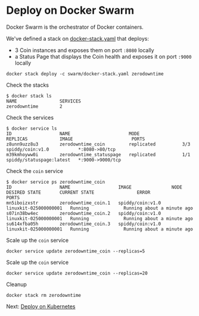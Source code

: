 # Deploy on Docker Swarm

Docker Swarm is the orchestrator of Docker containers.

We've defined a stack on [docker-stack.yaml](../swarm/docker-stack.yaml) that deploys:

* 3 Coin instances and exposes them on port `:8080` locally
* a Status Page that displays the Coin health and exposes it on port `:9000` locally

```shell
docker stack deploy -c swarm/docker-stack.yaml zerodowntime
```

Check the stacks

```shell
$ docker stack ls
NAME                SERVICES
zerodowntime        2
```

Check the services

```shell
$ docker service ls
ID                  NAME                      MODE                REPLICAS            IMAGE                      PORTS
z8unn9uzz8u3        zerodowntime_coin         replicated          3/3                 spiddy/coin:v1.0           *:8080->80/tcp
m39kmhoyww0i        zerodowntime_statuspage   replicated          1/1                 spiddy/statuspage:latest   *:9000->9000/tcp
```

Check the `coin` service

```shell
$ docker service ps zerodowntime_coin
ID                  NAME                  IMAGE               NODE                    DESIRED STATE       CURRENT STATE                ERROR               PORTS
mn5iboizxstr        zerodowntime_coin.1   spiddy/coin:v1.0    linuxkit-025000000001   Running             Running about a minute ago
s07in38bw4ec        zerodowntime_coin.2   spiddy/coin:v1.0    linuxkit-025000000001   Running             Running about a minute ago
su614xfba05h        zerodowntime_coin.3   spiddy/coin:v1.0    linuxkit-025000000001   Running             Running about a minute ago
```

Scale up the `coin` service

```shell
docker service update zerodowntime_coin --replicas=5
```

Scale up the `coin` service

```shell
docker service update zerodowntime_coin --replicas=20
```

Cleanup

```shell
docker stack rm zerodowntime
```

Next: [Deploy on Kubernetes](./04-deploy-on-kubernetes.md)